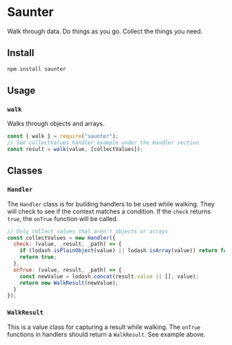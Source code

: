 # Saunter

Walk through data. Do things as you go. Collect the things you need.

## Install

```sh
npm install saunter
```

## Usage

### `walk`

Walks through objects and arrays.

```javascript
const { walk } = require("saunter");
// See collectValues handler example under the Handler section
const result = walk(value, [collectValues]);
```

## Classes

### `Handler`

The `Handler` class is for building handlers to be used while walking. They will check to see if the context matches a condition. If the `check` returns `true`, the `onTrue` function will be called.

```javascript
// Only collect values that aren't objects or arrays
const collectValues = new Handler({
  check: (value, _result, _path) => {
    if (lodash.isPlainObject(value) || lodash.isArray(value)) return false;
    return true;
  },
  onTrue: (value, result, _path) => {
    const newValue = lodash.concat(result.value || [], value);
    return new WalkResult(newValue);
  }
});
```

### `WalkResult`

This is a value class for capturing a result while walking. The `onTrue` functions in handlers should return a `WalkResult`. See example above.

